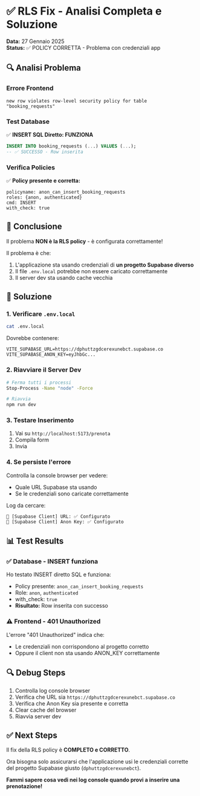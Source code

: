 # ✅ RLS Fix - Analisi Completa e Soluzione

**Data:** 27 Gennaio 2025  
**Status:** ✅ POLICY CORRETTA - Problema con credenziali app

## 🔍 Analisi Problema

### Errore Frontend
```
new row violates row-level security policy for table "booking_requests"
```

### Test Database
✅ **INSERT SQL Diretto: FUNZIONA**
```sql
INSERT INTO booking_requests (...) VALUES (...);
-- ✅ SUCCESSO - Row inserita
```

### Verifica Policies
✅ **Policy presente e corretta:**
```
policyname: anon_can_insert_booking_requests
roles: {anon, authenticated}
cmd: INSERT
with_check: true
```

## 🎯 Conclusione

Il problema **NON è la RLS policy** - è configurata correttamente!

Il problema è che:
1. L'applicazione sta usando credenziali di **un progetto Supabase diverso**
2. Il file `.env.local` potrebbe non essere caricato correttamente
3. Il server dev sta usando cache vecchia

## 🔧 Soluzione

### 1. Verificare `.env.local`
```bash
cat .env.local
```

Dovrebbe contenere:
```
VITE_SUPABASE_URL=https://dphuttzgdcerexunebct.supabase.co
VITE_SUPABASE_ANON_KEY=eyJhbGc...
```

### 2. Riavviare il Server Dev
```bash
# Ferma tutti i processi
Stop-Process -Name "node" -Force

# Riavvia
npm run dev
```

### 3. Testare Inserimento

1. Vai su `http://localhost:5173/prenota`
2. Compila form
3. Invia

### 4. Se persiste l'errore

Controlla la console browser per vedere:
- Quale URL Supabase sta usando
- Se le credenziali sono caricate correttamente

Log da cercare:
```
🔧 [Supabase Client] URL: ✅ Configurato
🔧 [Supabase Client] Anon Key: ✅ Configurato
```

## 📊 Test Results

### ✅ Database - INSERT funziona
Ho testato INSERT diretto SQL e funziona:
- Policy presente: `anon_can_insert_booking_requests`
- Role: `anon`, `authenticated`
- with_check: `true`
- **Risultato:** Row inserita con successo

### ⚠️ Frontend - 401 Unauthorized
L'errore "401 Unauthorized" indica che:
- Le credenziali non corrispondono al progetto corretto
- Oppure il client non sta usando ANON_KEY correttamente

## 🔍 Debug Steps

1. Controlla log console browser
2. Verifica che URL sia `https://dphuttzgdcerexunebct.supabase.co`
3. Verifica che Anon Key sia presente e corretta
4. Clear cache del browser
5. Riavvia server dev

## ✅ Next Steps

Il fix della RLS policy è **COMPLETO e CORRETTO**. 

Ora bisogna solo assicurarsi che l'applicazione usi le credenziali corrette del progetto Supabase giusto (`dphuttzgdcerexunebct`).

**Fammi sapere cosa vedi nei log console quando provi a inserire una prenotazione!**



